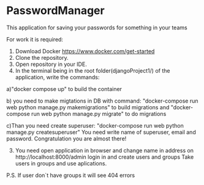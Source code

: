 # PasswordManager


This application for saving your passwords for something in your teams 

For work it is required:

1) Download Docker https://www.docker.com/get-started
2) Clone the repository.
3) Open repository in your IDE.
4) In the terminal being in the root folder(djangoProject1/) of the application, write the commands:

a)"docker compose up" to build the container

b) you need to make migtations in DB with command:
"docker-compose run web python manage.py makemigrations" to build migrations and
"docker-compose run web python manage.py migrate" to do migrations

c)Than you need create superuser:
"docker-compose run web python manage.py createsuperuser" You need write name of superuser, email and password.
Congratulation you are almost there!

3) You need open application in browser and change name in address on http://localhost:8000/admin
login in and create users and groups Take users in groups and use aplications. 

P.S. If user don`t have groups it will see 404 errors
